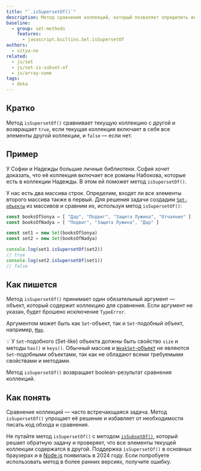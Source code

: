 ```yaml
---
title: "`.isSupersetOf()`"
description: Метод сравнения коллекций, который позволяет определить включает текущая коллекция все элементы другой коллекции или нет.
baseline:
  - group: set-methods
    features:
      - javascript.builtins.Set.isSupersetOf
authors:
  - vitya-ne
related:
  - js/set
  - js/set-is-subset-of
  - js/array-some
tags:
  - doka
---
```


## Кратко

Метод `isSupersetOf()` сравнивает текущую коллекцию с другой и возвращает `true`, если текущая коллекция включает в себя все элементы другой коллекции, и `false` — если нет.

## Пример

У Софии и Надежды большие личные библиотеки. София хочет доказать, что её коллекция включает все романы Набокова, которые есть в коллекции Надежды. В этом ей поможет метод `isSupersetOf()`.

У нас есть два массива строк. Определим, входят ли все элементы второго массива также в первый. Для решения задачи создадим [`Set-объекты`](/js/set/) из массивов и сравним их, используя метод `isSupersetOf()`:

```js
const booksOfSonya = [ "Дар", "Подвиг", "Защита Лужина", "Отчаяние" ]
const booksOfNadya = [ "Подвиг", "Защита Лужина", "Дар" ]

const set1 = new Set(booksOfSonya)
const set2 = new Set(booksOfNadya)

console.log(set1.isSupersetOf(set2))
// true
console.log(set2.isSupersetOf(set1))
// false
```

## Как пишется

Метод `isSupersetOf()` принимает один обязательный аргумент — объект, который содержит коллекцию для сравнения. Если аргумент не указан, будет брошено исключение `TypeError`.

Аргументом может быть как `Set`-объект, так и `Set`-подобный объект, например, [`Map`](/js/map/).

<aside>

💡 У `Set`-подобного (Set-like) объекта должны быть свойство `size` и методы `has()` и `keys()`. Обычный массив и [`WeakSet`-объект](/js/weak-set/) не являются `Set`-подобными объектами, так как не обладают всеми требуемыми свойствами и методами.

</aside>

Метод `isSupersetOf()` возвращает boolean-результат сравнения коллекций.

## Как понять

Сравнение коллекций — часто встречающаяся задача. Метод `isSupersetOf()` упрощает её решение и избавляет от необходимости писать код обхода и сравнения.

Не путайте метод `isSupersetOf()` с методом [`isSubsetOf()`](/js/set-is-subset-of/), который решает обратную задачу и проверяет, что все элементы текущей коллекции содержатся в другой. Поддержка `isSupersetOf()` в основных браузерах и в [Node.js](/tools/nodejs/) появилась в 2024 году. Если попробуете использовать метод в более ранних версиях, получите ошибку.
